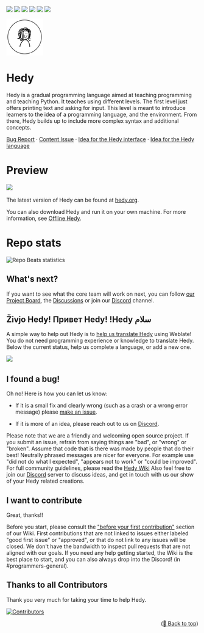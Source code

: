 [![](https://zenodo.org/badge/226863521.svg)](https://zenodo.org/doi/10.5281/zenodo.10084456)
![](https://img.shields.io/github/commit-activity/m/hedyorg/hedy)
![](https://img.shields.io/github/last-commit/hedyorg/hedy)
![](https://img.shields.io/github/stars/hedyorg/hedy)
![](https://img.shields.io/github/contributors/hedyorg/hedy)
![](https://img.shields.io/github/issues/hedyorg/hedy)

![](static/images/Hedy-logo-96x96-round.png)
<div id="top"></div>

# Hedy

Hedy is a gradual programming language aimed at teaching programming and teaching Python. It teaches using different levels. The first level just offers printing text and asking for input. This level is meant to introduce learners to the idea of a programming language, and the environment. From there, Hedy builds up to include more complex syntax and additional concepts.

[Bug Report](https://github.com/hedyorg/hedy/issues/new?assignees=&labels=&projects=&template=bug_report.md&title=%5BBUG%5D) · [Content Issue](https://github.com/hedyorg/hedy/issues/new?assignees=&labels=&projects=&template=content.md&title=%5BCONTENT%5D) · [Idea for the Hedy interface](https://github.com/hedyorg/hedy/issues/new?assignees=&labels=&projects=&template=idea-for-the-hedy-interface.md&title=%5BUI+idea%5D) · [Idea for the Hedy language](https://github.com/hedyorg/hedy/issues/new?assignees=&labels=&projects=&template=idea-for-the-hedy-language.md&title=%5BLANGUAGE+idea%5D)

# Preview

![](https://user-images.githubusercontent.com/1003685/230636245-668ef2a1-c38b-47cf-84e4-0896ee6a72e8.png)

The latest version of Hedy can be found at [hedy.org](https://hedy.org).

You can also download Hedy and run it on your own machine. For more information, see [Offline Hedy](https://github.com/hedyorg/hedy/wiki/Offline-Hedy).

# Repo stats

![Repo Beats statistics](https://repobeats.axiom.co/api/embed/a3206e7c42293ee71446a7081b9c98636953501c.svg "Repobeats analytics image")

## What's next?

If you want to see what the core team will work on next, you can follow [our Project Board](https://github.com/orgs/hedyorg/projects/1/views/5), the [Discussions](https://github.com/hedyorg/hedy/discussions) or join our [Discord](https://discord.gg/8yY7dEme9r) channel.

## Živjo Hedy! Привет Hedy! !Hedy سلام

A simple way to help out Hedy is to [help us translate Hedy](https://github.com/hedyorg/hedy/wiki/Hedy-Translation-Tutorial) using Weblate! You do not need programming experience or knowledge to translate Hedy. Below the current status, help us complete a language, or add a new one.

[![](https://hosted.weblate.org/widgets/hedy/-/multi-auto.svg)](https://hosted.weblate.org/engage/hedy/)

## I found a bug!

Oh no! Here is how you can let us know:

* If it is a small fix and clearly wrong (such as a crash or a wrong error message) please [make an issue](https://github.com/hedyorg/hedy/issues/new/choose). 

* If it is more of an idea, please reach out to us on [Discord](https://discord.gg/8yY7dEme9r).

Please note that we are a friendly and welcoming open source project. If you submit an issue, refrain from saying things are "bad", or "wrong" or "broken". Assume that code that is there was made by people that do their best! Neutrally phrased messages are nicer for everyone. For example use "did not do what I expected", "appears not to work" or "could be improved". For full community guidelines, please read the [Hedy Wiki](https://github.com/hedyorg/hedy/wiki)
Also feel free to join our [Discord](https://discord.gg/8yY7dEme9r) server to discuss ideas, and get in touch with us our show of your Hedy related creations.

## I want to contribute 

Great, thanks!! 

Before you start, please consult the ["before your first contribution"](https://github.com/hedyorg/hedy/wiki#getting-started-on-your-first-contribution) section of our Wiki. First contributions that are not linked to issues either labeled "good first issue" or "approved", or that do not link to any issues will be closed. We don't have the bandwidth to inspect pull requests that are not aligned with our goals. If you need any help getting started, the Wiki is the best place to start, and you can also always drop into the Discord! (in #programmers-general).

## Thanks to all Contributors

Thank you very much for taking your time to help Hedy.

[![Contributors](https://contrib.rocks/image?repo=hedyorg/hedy)]([https://github.com/codemaniac-sahil/news-webapp-api](https://github.com/hedyorg/hedy)https://github.com/hedyorg/hedy/graphs/contributors)
<p align="right">(<a href="#top">🔼 Back to top</a>)</p>
